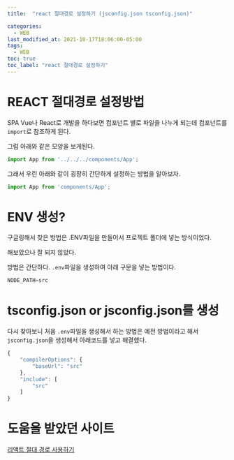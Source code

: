 ```yaml
---
title:  "react 절대경로 설정하기 (jsconfig.json tsconfig.json)"

categories:
  - WEB
last_modified_at: 2021-10-17T18:06:00-05:00
tags:
  - WEB
toc: true
toc_label: "react 절대경로 설정하기"
---
```


# REACT 절대경로 설정방법
SPA Vue나 React로 개발을 하다보면 컴포넌트 별로 파일을 나누게 되는데 컴포넌트를 `import`로 참조하게 된다.

그럼 아래와 같은 모양을 보게된다. 

```javascript
import App from '../../../components/App';
```

그래서 우린 아래와 같이 굉장히 간단하게 설정하는 방법을 알아보자.

```javascript
import App from 'components/App';
```

# ENV 생성?
구글링해서 찾은 방법은 .ENV파일을 만들어서 프로젝트 폴더에 넣는 방식이었다.

해보았으나 잘 되지 않았다.

방법은 간단하다. `.env`파일을 생성하여 아래 구문을 넣는 방법이다.
```javascript
NODE_PATH=src
```

# tsconfig.json or jsconfig.json를 생성
다시 찾아보니 처음 `.env`파일을 생성해서 하는 방법은 예전 방법이라고 해서 `jsconfig.json`을 생성해서 아래코드를 넣고 해결했다.<br>

```javascript
{
    "compilerOptions": {
        "baseUrl": "src"
    },
    "include": [
        "src"
    ]
}
```

# 도움을 받았던 사이트
[리액트 절대 경로 사용하기](https://www.imkh.dev/react-absolute-path/)<br>
